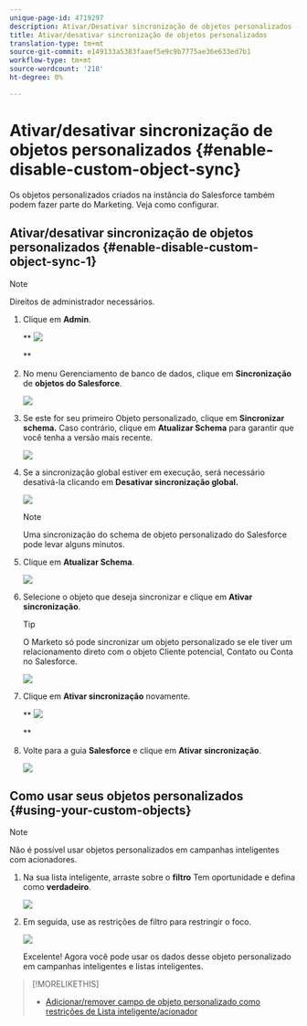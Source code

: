 ```yaml
---
unique-page-id: 4719297
description: Ativar/Desativar sincronização de objetos personalizados - Documentos de marketing - Documentação do produto
title: Ativar/desativar sincronização de objetos personalizados
translation-type: tm+mt
source-git-commit: e149133a5383faaef5e9c9b7775ae36e633ed7b1
workflow-type: tm+mt
source-wordcount: '218'
ht-degree: 0%

---
```



# Ativar/desativar sincronização de objetos personalizados {#enable-disable-custom-object-sync}

Os objetos personalizados criados na instância do Salesforce também podem fazer parte do Marketing. Veja como configurar.

## Ativar/desativar sincronização de objetos personalizados {#enable-disable-custom-object-sync-1}

>[!NOTE]
>
>Direitos de administrador necessários.

1. Clique em **Admin**.

   ** ![](assets/one.png)

   **

1. No menu Gerenciamento de banco de dados, clique em **Sincronização** de **objetos do Salesforce**.

   ![](assets/two-2.png)

1. Se este for seu primeiro Objeto personalizado, clique em **Sincronizar schema.** Caso contrário, clique em **Atualizar Schema** para garantir que você tenha a versão mais recente.

   ![](assets/image2014-12-10-10-3a14-3a44.png)

1. Se a sincronização global estiver em execução, será necessário desativá-la clicando em **Desativar sincronização global.**

   ![](assets/image2014-12-10-10-3a14-3a54.png)

   >[!NOTE]
   >
   >Uma sincronização do schema de objeto personalizado do Salesforce pode levar alguns minutos.

1. Clique em **Atualizar Schema**.

   ![](assets/image2014-12-10-10-3a15-3a7.png)

1. Selecione o objeto que deseja sincronizar e clique em **Ativar sincronização**.

   >[!TIP]
   >
   >O Marketo só pode sincronizar um objeto personalizado se ele tiver um relacionamento direto com o objeto Cliente potencial, Contato ou Conta no Salesforce.

   ![](assets/image2014-12-10-10-3a15-3a30.png)

1. Clique em **Ativar sincronização** novamente.

   ** ![](assets/image2014-12-10-10-3a15-3a40.png)

   **

1. Volte para a guia **Salesforce** e clique em **Ativar sincronização**.

   ![](assets/image2014-12-10-10-3a15-3a49.png)

## Como usar seus objetos personalizados {#using-your-custom-objects}

>[!NOTE]
>
>Não é possível usar objetos personalizados em campanhas inteligentes com acionadores.

1. Na sua lista inteligente, arraste sobre o **filtro** Tem oportunidade e defina como **verdadeiro**.

   ![](assets/image2015-8-26-9-3a39-3a28.png)

1. Em seguida, use as restrições de filtro para restringir o foco.

   ![](assets/image2015-8-24-14-3a18-3a53.png)

   Excelente! Agora você pode usar os dados desse objeto personalizado em campanhas inteligentes e listas inteligentes.

>[!MORELIKETHIS]
>
>* [Adicionar/remover campo de objeto personalizado como restrições de Lista inteligente/acionador](add-remove-custom-object-field-as-smart-list-trigger-constraints.md)

>



